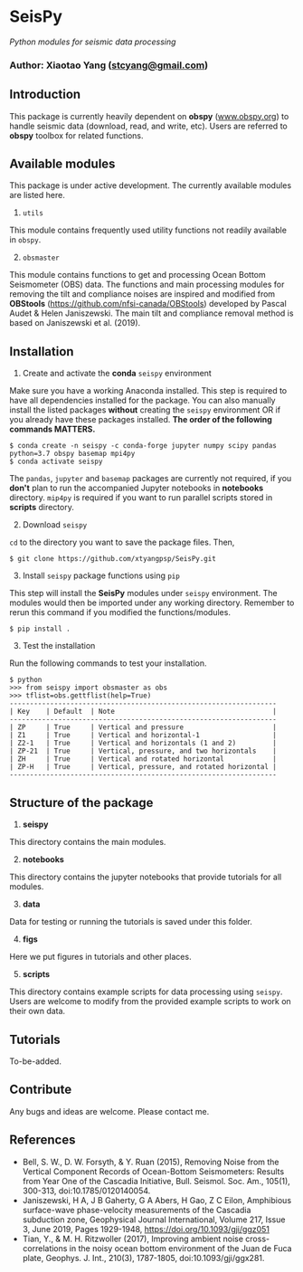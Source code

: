 # SeisPy
*Python modules for seismic data processing*

### Author: Xiaotao Yang (stcyang@gmail.com)

## Introduction
This package is currently heavily dependent on **obspy** (www.obspy.org) to handle seismic data (download, read, and write, etc). Users are referred to **obspy** toolbox for related functions.

## Available modules
This package is under active development. The currently available modules are listed here.
1. `utils`

This module contains frequently used utility functions not readily available in `obspy`.

2. `obsmaster`

This module contains functions to get and processing Ocean Bottom Seismometer (OBS) data. The functions and main processing modules for removing the tilt and compliance noises are inspired and modified from **OBStools** (https://github.com/nfsi-canada/OBStools) developed by Pascal Audet & Helen Janiszewski. The main tilt and compliance removal method is based on Janiszewski et al. (2019).

## Installation
1. Create and activate the **conda** `seispy` environment

Make sure you have a working Anaconda installed. This step is required to have all dependencies installed for the package. You can also manually install the listed packages **without** creating the `seispy` environment OR if you already have these packages installed. **The order of the following commands MATTERS.**

```
$ conda create -n seispy -c conda-forge jupyter numpy scipy pandas python=3.7 obspy basemap mpi4py
$ conda activate seispy
```

The `pandas`, `jupyter` and `basemap` packages are currently not required, if you **don't** plan to run the accompanied Jupyter notebooks in **notebooks** directory. `mip4py` is required if you want to run parallel scripts stored in **scripts** directory.

2. Download `seispy`

`cd` to the directory you want to save the package files. Then,
```
$ git clone https://github.com/xtyangpsp/SeisPy.git
```

3. Install `seispy` package functions using `pip`

This step will install the **SeisPy** modules under `seispy` environment. The modules would then be imported under any working directory. Remember to rerun this command if you modified the functions/modules.

```
$ pip install .
```

3. Test the installation

Run the following commands to test your installation.
```
$ python
>>> from seispy import obsmaster as obs
>>> tflist=obs.gettflist(help=True)
------------------------------------------------------------------
| Key    | Default  | Note                                       |
------------------------------------------------------------------
| ZP     | True     | Vertical and pressure                      |
| Z1     | True     | Vertical and horizontal-1                  |
| Z2-1   | True     | Vertical and horizontals (1 and 2)         |
| ZP-21  | True     | Vertical, pressure, and two horizontals    |
| ZH     | True     | Vertical and rotated horizontal            |
| ZP-H   | True     | Vertical, pressure, and rotated horizontal |
------------------------------------------------------------------
```

## Structure of the package
1. **seispy**

This directory contains the main modules.

2. **notebooks**

This directory contains the jupyter notebooks that provide tutorials for all modules.

3. **data**

Data for testing or running the tutorials is saved under this folder.

4. **figs**

Here we put figures in tutorials and other places.

5. **scripts**

This directory contains example scripts for data processing using `seispy`. Users are welcome to modify from the provided example scripts to work on their own data.

## Tutorials
To-be-added.

## Contribute
Any bugs and ideas are welcome. Please contact me.


## References
* Bell, S. W., D. W. Forsyth, & Y. Ruan (2015), Removing Noise from the Vertical Component Records of Ocean-Bottom Seismometers: Results from Year One of the Cascadia Initiative, Bull. Seismol. Soc. Am., 105(1), 300-313, doi:10.1785/0120140054.
* Janiszewski, H A, J B Gaherty, G A Abers, H Gao, Z C Eilon, Amphibious surface-wave phase-velocity measurements of the Cascadia subduction zone, Geophysical Journal International, Volume 217, Issue 3, June 2019, Pages 1929-1948, https://doi.org/10.1093/gji/ggz051
* Tian, Y., & M. H. Ritzwoller (2017), Improving ambient noise cross-correlations in the noisy ocean bottom environment of the Juan de Fuca plate, Geophys. J. Int., 210(3), 1787-1805, doi:10.1093/gji/ggx281.
